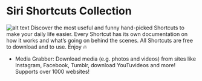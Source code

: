 # Siri Shortcuts Collection
![alt text](https://raw.githubusercontent.com/PowitOfficial/sirishortcuts/master/header.jpg)
Discover the most useful and funny hand-picked Shortcuts to make your daily life easier. 
Every Shortcut has its own documentation on how it works and what’s going on behind the scenes. All Shortcuts are free to download and to use. Enjoy 🔥

*   Media Grabber: Download media (e.g. photos and videos) from sites like Instagram, Facebook, Tumblr, download YouTuvideos and more! Supports over 1000 websites!


